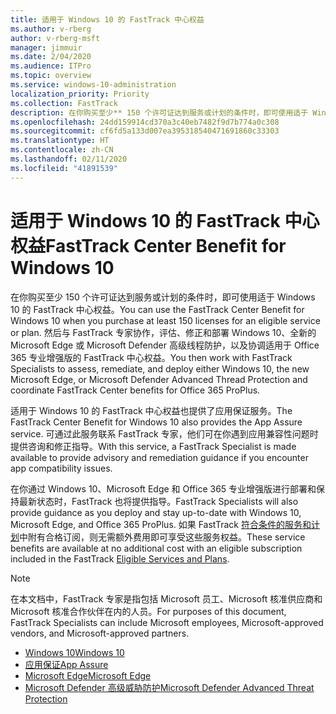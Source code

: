 ```yaml
---
title: 适用于 Windows 10 的 FastTrack 中心权益
ms.author: v-rberg
author: v-rberg-msft
manager: jimmuir
ms.date: 2/04/2020
ms.audience: ITPro
ms.topic: overview
ms.service: windows-10-administration
localization_priority: Priority
ms.collection: FastTrack
description: 在你购买至少** 150 个许可证达到服务或计划的条件时，即可使用适于 Windows 10 的 FastTrack 中心权益。
ms.openlocfilehash: 24dd159914cd370a3c40eb7482f9d7b774a0c308
ms.sourcegitcommit: cf6fd5a133d007ea395318540471691860c33303
ms.translationtype: HT
ms.contentlocale: zh-CN
ms.lasthandoff: 02/11/2020
ms.locfileid: "41891539"
---
```

# <a name="fasttrack-center-benefit-for-windows-10"></a><span data-ttu-id="adf99-103">适用于 Windows 10 的 FastTrack 中心权益</span><span class="sxs-lookup"><span data-stu-id="adf99-103">FastTrack Center Benefit for Windows 10</span></span>

<span data-ttu-id="adf99-104">在你购买至少 150 个许可证达到服务或计划的条件时，即可使用适于 Windows 10 的 FastTrack 中心权益。</span><span class="sxs-lookup"><span data-stu-id="adf99-104">You can use the FastTrack Center Benefit for Windows 10 when you purchase at least 150 licenses for an eligible service or plan.</span></span> <span data-ttu-id="adf99-105">然后与 FastTrack 专家协作，评估、修正和部署 Windows 10、全新的 Microsoft Edge 或 Microsoft Defender 高级线程防护，以及协调适用于 Office 365 专业增强版的 FastTrack 中心权益。</span><span class="sxs-lookup"><span data-stu-id="adf99-105">You then work with FastTrack Specialists to assess, remediate, and deploy either Windows 10, the new Microsoft Edge, or Microsoft Defender Advanced Thread Protection and coordinate FastTrack Center benefits for Office 365 ProPlus.</span></span> 

<span data-ttu-id="adf99-106">适用于 Windows 10 的 FastTrack 中心权益也提供了应用保证服务。</span><span class="sxs-lookup"><span data-stu-id="adf99-106">The FastTrack Center Benefit for Windows 10 also provides the App Assure service.</span></span> <span data-ttu-id="adf99-107">可通过此服务联系 FastTrack 专家，他们可在你遇到应用兼容性问题时提供咨询和修正指导。</span><span class="sxs-lookup"><span data-stu-id="adf99-107">With this service, a FastTrack Specialist is made available to provide advisory and remediation guidance if you encounter app compatibility issues.</span></span> 

<span data-ttu-id="adf99-108">在你通过 Windows 10、Microsoft Edge 和 Office 365 专业增强版进行部署和保持最新状态时，FastTrack 也将提供指导。</span><span class="sxs-lookup"><span data-stu-id="adf99-108">FastTrack Specialists will also provide guidance as you deploy and stay up-to-date with Windows 10, Microsoft Edge, and Office 365 ProPlus.</span></span> <span data-ttu-id="adf99-109">如果 FastTrack [符合条件的服务和计划](M365-eligible-services-and-plans.md)中附有合格订阅，则无需额外费用即可享受这些服务权益。</span><span class="sxs-lookup"><span data-stu-id="adf99-109">These service benefits are available at no additional cost with an eligible subscription included in the FastTrack [Eligible Services and Plans](M365-eligible-services-and-plans.md).</span></span>
  
> [!NOTE]
> <span data-ttu-id="adf99-110">在本文档中，FastTrack 专家是指包括 Microsoft 员工、Microsoft 核准供应商和 Microsoft 核准合作伙伴在内的人员。</span><span class="sxs-lookup"><span data-stu-id="adf99-110">For purposes of this document, FastTrack Specialists can include Microsoft employees, Microsoft-approved vendors, and Microsoft-approved partners.</span></span> 
    
- [<span data-ttu-id="adf99-111">Windows 10</span><span class="sxs-lookup"><span data-stu-id="adf99-111">Windows 10</span></span>](Win-10-windows-10.md)
- [<span data-ttu-id="adf99-112">应用保证</span><span class="sxs-lookup"><span data-stu-id="adf99-112">App Assure</span></span>](Win-10-app-assure.md)
- [<span data-ttu-id="adf99-113">Microsoft Edge</span><span class="sxs-lookup"><span data-stu-id="adf99-113">Microsoft Edge</span></span>](Win-10-microsoft-edge.md)
- [<span data-ttu-id="adf99-114">Microsoft Defender 高级威胁防护</span><span class="sxs-lookup"><span data-stu-id="adf99-114">Microsoft Defender Advanced Threat Protection</span></span>](Win-10-microsoft-defender-atp.md)
  

  

 